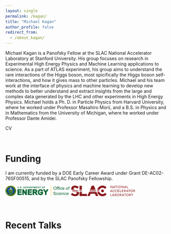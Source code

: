 ```yaml
---
layout: single
permalink: /kagan/
title: "Michael Kagan"
author_profile: false
redirect_from: 
  - /about_kagan/
---
```



Michael Kagan is a Panofsky Fellow at the SLAC National Accelerator Laboratory at Stanford University. His group focuses on research in Experimental High Energy Physics and Machine Learning applications to science. As a part of ATLAS experiment, his group aims to understand the rare interactions of the Higgs boson, most spicifically the Higgs boson self-interactions, and how it gives mass to other particles. Michael and his team work at the interface of physics and machine learning to develop new methods to better understand and extract insights from the large and complex data generated by the LHC and other experiments in High Energy Physics. Michael holds a Ph. D. in Particle Physics from Harvard University, where he worked under Professor Masahiro Morii, and a B.S. in Physics and in Mathematics from the University of Michigan, where he worked under Professor Dante Amidei.

CV


<br />

# Funding

I am currently funded by a DOE Early Career Award under Grant DE-AC02-76SF00515, and by the SLAC Panofsky Fellowship.

<p float="middle">
  <img src="../images/DOE_Office_of_Science.jpg" width="200" />
  <img src="../images/SLAC.jpg" width="200" /> 
</p>



<br />

# Recent Talks

